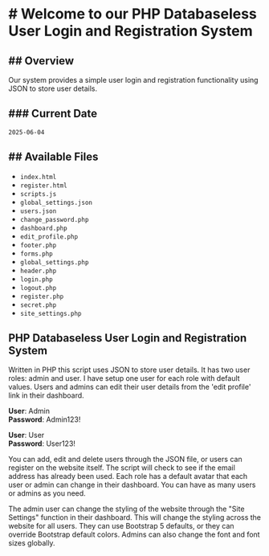 # # Welcome to our PHP Databaseless User Login and Registration System
## ## Overview
Our system provides a simple user login and registration functionality using JSON to store user details.
## ### Current Date
`2025-06-04`
## ## Available Files
- `index.html`
- `register.html`
- `scripts.js`
- `global_settings.json`
- `users.json`
- `change_password.php`
- `dashboard.php`
- `edit_profile.php`
- `footer.php`
- `forms.php`
- `global_settings.php`
- `header.php`
- `login.php`
- `logout.php`
- `register.php`
- `secret.php`
- `site_settings.php`

## PHP Databaseless User Login and Registration System

Written in PHP this script uses JSON to store user details. It has two user roles: admin and user.
I have setup one user for each role with default values. Users and admins can edit their user 
details from the 'edit profile' link in their dashboard.

**User**: Admin\
**Password**: Admin123!

**User**: User\
**Password**: User123!

You can add, edit and delete users through the JSON file, or users can register on the website itself.
The script will check to see if the email address has already been used. Each role has a default avatar
that each user or admin can change in their dashboard. You can have as many users or admins as you need.

The admin user can change the styling of the website through the "Site Settings" function in their dashboard.
This will change the styling across the website for all users. They can use Bootstrap 5 defaults, or they can 
override Bootstrap default colors. Admins can also change the font and font sizes globally.